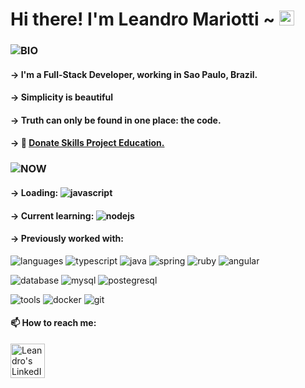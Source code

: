 # Hi there! I'm Leandro Mariotti ~ <img src="https://user-images.githubusercontent.com/1303154/88677602-1635ba80-d120-11ea-84d8-d263ba5fc3c0.gif" width="24px" alt="hi">

### ![BIO](https://img.shields.io/static/v1?label=&message=BIO:&color=blue&style=flat-square)

#### → I'm a Full-Stack Developer, working in Sao Paulo, Brazil.

#### → Simplicity is beautiful

#### → Truth can only be found in one place: the code.

#### → 🚀 <a href="https://donate-skills.herokuapp.com">Donate Skills Project Education.</a>


### ![NOW](https://img.shields.io/static/v1?label=&message=NOW:&color=yellow&style=flat-square)

#### → Loading: ![javascript](https://img.shields.io/static/v1?logo=javascript&label=&message=javascript&color=111&logoColor=AAA&style=flat-square&link=)

#### → Current learning: ![nodejs](https://img.shields.io/static/v1?logo=nodejs&label=&message=nodejs&color=111&logoColor=AAA&style=flat-square&link=)

#### → Previously worked with:
![languages](https://img.shields.io/static/v1?label=&message=languages:&color=555&style=flat-square)
![typescript](https://img.shields.io/static/v1?logo=typescript&label=&message=typescript&color=111&logoColor=AAA&style=flat-square&link=)
![java](https://img.shields.io/static/v1?logo=java&label=&message=java&color=111&logoColor=AAA&style=flat-square&link=)
![spring](https://img.shields.io/static/v1?logo=spring&label=&message=spring&color=111&logoColor=AAA&style=flat-square&link=)
![ruby](https://img.shields.io/static/v1?logo=ruby&label=&message=ruby&color=111&logoColor=AAA&style=flat-square)
![angular](https://img.shields.io/static/v1?logo=angular&label=&message=angular&color=111&logoColor=AAA&style=flat-square)

![database](https://img.shields.io/static/v1?label=&message=database:&color=555&style=flat-square)
![mysql](https://img.shields.io/static/v1?logo=mysql&label=&message=mysql&color=111&logoColor=AAA&style=flat-square)
![postegresql](https://img.shields.io/static/v1?logo=postgresql&label=&message=postgresql&color=111&logoColor=AAA&style=flat-square)

![tools](https://img.shields.io/static/v1?label=&message=tools:&color=555&style=flat-square)
![docker](https://img.shields.io/static/v1?logo=docker&label=&message=docker&color=111&logoColor=AAA&style=flat-square)
![git](https://img.shields.io/static/v1?logo=git&label=&message=git&color=111&logoColor=AAA&style=flat-square)

#### 📫 How to reach me:
<a href="www.linkedin.com/in/leandromariotti">
  <img align="left" alt="Leandro's LinkedIn" width="55px" src="https://cdn.jsdelivr.net/npm/simple-icons@v3/icons/linkedin.svg" />
</a>
 




